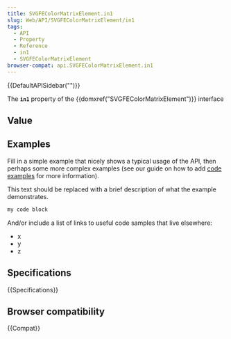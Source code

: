 ```yaml
---
title: SVGFEColorMatrixElement.in1
slug: Web/API/SVGFEColorMatrixElement/in1
tags:
  - API
  - Property
  - Reference
  - in1
  - SVGFEColorMatrixElement
browser-compat: api.SVGFEColorMatrixElement.in1
---
```

{{DefaultAPISidebar("")}}

The **`in1`** property of the {{domxref("SVGFEColorMatrixElement")}} interface 

## Value



## Examples

Fill in a simple example that nicely shows a typical usage of the API, then perhaps some more complex examples (see our guide on how to add [code examples](/en-US/docs/MDN/Contribute/Structures/Code_examples) for more information).

This text should be replaced with a brief description of what the example demonstrates.

```js
my code block
```

And/or include a list of links to useful code samples that live elsewhere:

*   x
*   y
*   z

## Specifications

{{Specifications}}

## Browser compatibility

{{Compat}}


